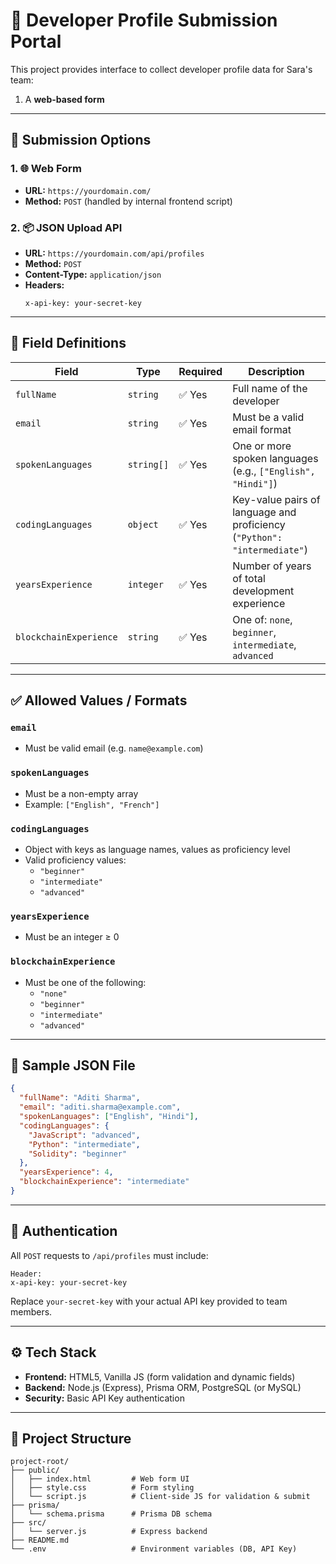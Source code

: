 # 📝 Developer Profile Submission Portal

This project provides interface to collect developer profile data for Sara's team:  
1. A **web-based form**
---

## 📌 Submission Options

### 1. 🌐 Web Form  
- **URL:** `https://yourdomain.com/`  
- **Method:** `POST` (handled by internal frontend script)

### 2. 📦 JSON Upload API  
- **URL:** `https://yourdomain.com/api/profiles`  
- **Method:** `POST`  
- **Content-Type:** `application/json`  
- **Headers:**  
  ```
  x-api-key: your-secret-key
  ```

---

## 🧾 Field Definitions

| Field                   | Type        | Required | Description                                                                 |
|------------------------|-------------|----------|-----------------------------------------------------------------------------|
| `fullName`             | `string`    | ✅ Yes   | Full name of the developer                                                  |
| `email`                | `string`    | ✅ Yes   | Must be a valid email format                                                |
| `spokenLanguages`      | `string[]`  | ✅ Yes   | One or more spoken languages (e.g., `["English", "Hindi"]`)                 |
| `codingLanguages`      | `object`    | ✅ Yes   | Key-value pairs of language and proficiency (`"Python": "intermediate"`)    |
| `yearsExperience`      | `integer`   | ✅ Yes   | Number of years of total development experience                             |
| `blockchainExperience` | `string`    | ✅ Yes   | One of: `none`, `beginner`, `intermediate`, `advanced`                      |

---

## ✅ Allowed Values / Formats

### `email`
- Must be valid email (e.g. `name@example.com`)

### `spokenLanguages`
- Must be a non-empty array
- Example: `["English", "French"]`

### `codingLanguages`
- Object with keys as language names, values as proficiency level
- Valid proficiency values:
  - `"beginner"`
  - `"intermediate"`
  - `"advanced"`

### `yearsExperience`
- Must be an integer ≥ 0

### `blockchainExperience`
- Must be one of the following:
  - `"none"`
  - `"beginner"`
  - `"intermediate"`
  - `"advanced"`

---

## 📁 Sample JSON File

```json
{
  "fullName": "Aditi Sharma",
  "email": "aditi.sharma@example.com",
  "spokenLanguages": ["English", "Hindi"],
  "codingLanguages": {
    "JavaScript": "advanced",
    "Python": "intermediate",
    "Solidity": "beginner"
  },
  "yearsExperience": 4,
  "blockchainExperience": "intermediate"
}
```

---

## 🔐 Authentication

All `POST` requests to `/api/profiles` must include:

```http
Header:
x-api-key: your-secret-key
```

Replace `your-secret-key` with your actual API key provided to team members.

---

## ⚙️ Tech Stack

- **Frontend:** HTML5, Vanilla JS (form validation and dynamic fields)
- **Backend:** Node.js (Express), Prisma ORM, PostgreSQL (or MySQL)
- **Security:** Basic API Key authentication

---

## 📂 Project Structure

```
project-root/
├── public/
│   ├── index.html         # Web form UI
│   ├── style.css          # Form styling
│   └── script.js          # Client-side JS for validation & submit
├── prisma/
│   └── schema.prisma      # Prisma DB schema
├── src/
│   └── server.js          # Express backend
├── README.md
└── .env                   # Environment variables (DB, API Key)
```
